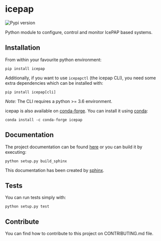 # icepap

![Pypi version][pypi]

Python module to configure, control and monitor IcePAP based systems.


## Installation

From within your favourite python environment:

```console
pip install icepap
```

Additionally, if you want to use `icepapctl` (the icepap CLI), you need some
extra dependencies which can be installed with:

```console
pip install icepap[cli]
```

*Note:* The CLI requires a python >= 3.6 environment.

icepap is also available on [conda-forge](https://github.com/conda-forge/icepap-feedstock).
You can install it using [conda](https://docs.conda.io):

```console
conda install -c conda-forge icepap
```

## Documentation

The project documentation can be found [here](https://alba-synchrotron.github.io/pyIcePAP-doc) or you can build it by executing:
```console
python setup.py build_sphinx
```

This documentation has been created by [sphinx](http://www.sphinx-doc.org/en/stable/).

## Tests

You can run tests simply with:
```console
python setup.py test
```

## Contribute

You can find how to contribute to this project on CONTRIBUTING.md file.


[pypi]: https://img.shields.io/pypi/pyversions/icepap.svg
